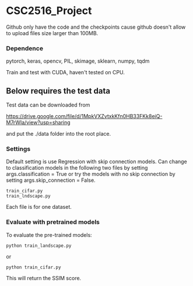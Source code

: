 # CSC2516_Project
Github only have the code and the checkpoints cause github doesn't allow to upload files size larger than 100MB.

### Dependence
pytorch, keras, opencv, PIL, skimage, sklearn, numpy, tqdm

Train and test with CUDA, haven't tested on CPU.
## Below requires the test data
Test data can be downloaded from 

https://drive.google.com/file/d/1MpkVXZvtxkKfn0HB33FKk8eiQ-M7rWIa/view?usp=sharing 

and put the ./data folder into the root place.
### Settings
Default setting is use Regression with skip connection models.
Can change to classification models in the following two files by setting args.classification = True or try the models with no skip connection by setting args.skip_connection = False.
    
    train_cifar.py
    train_lndscape.py
   
Each file is for one dataset.

### Evaluate with pretrained models
To evaluate the pre-trained models:

    python train_landscape.py
or

    python train_cifar.py

This will return the SSIM score.
